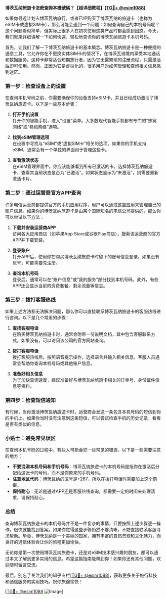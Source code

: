 **博茨瓦纳旅遊卡怎麽查詢本機號碼？【超详细教程】[[TG💪+ @esim1088](https://t.me/s/esim1088)]**

如果你最近计划去博茨瓦纳旅行，或者已经购买了博茨瓦纳的旅遊卡（也称为eSIM卡或虚拟SIM卡），那么可能会遇到一个问题：如何查询自己的本机号码呢？这个问题看似简单，但实际上很多人在初次使用这类产品时都会感到困惑。今天，我们就来详细讲解一下如何快速、轻松地查询你的博茨瓦纳旅遊卡本机号码。

首先，让我们了解一下博茨瓦纳旅遊卡的基本概念。博茨瓦纳旅遊卡是一种便捷的通信工具，它允许你在不更换实体SIM卡的情况下，在博茨瓦纳境内享受本地通话和数据服务。这种卡非常适合短期旅行者，因为它无需繁琐的注册流程，只需激活后即可使用。然而，正因为它是虚拟化的，很多用户对如何管理和查询相关信息感到迷茫。

### 第一步：检查设备上的设置

在查询本机号码之前，你需要确保你的设备支持eSIM卡，并且已经成功激活了博茨瓦纳旅遊卡。以下是一些基本步骤：

1. **打开手机设置**  
   打开你的智能手机，进入“设置”菜单。大多数现代智能手机都有专门的“蜂窝网络”或“移动网络”选项。

2. **找到eSIM管理选项**  
   在设置中寻找与“eSIM”或“虚拟SIM卡”相关的选项。如果你的手机支持eSIM，通常会有一个单独的界面用于管理这些卡。

3. **查看激活状态**  
   在eSIM管理界面中，你应该能够看到所有已激活的卡。选择博茨瓦纳旅遊卡，查看其当前状态是否为“已激活”。如果状态显示为“未激活”，则需要重新激活卡片。

### 第二步：通过运营商官方APP查询

许多电信运营商都提供官方的手机应用程序，用户可以通过这些应用来管理自己的账户信息。如果你的博茨瓦纳旅遊卡是由某个国际知名的电信公司提供的，那么你可以尝试以下方法：

1. **下载并安装运营商APP**  
   访问各大应用商店（如苹果App Store或谷歌Play商店），搜索该运营商的官方APP并下载安装。

2. **登录账户**  
   打开APP后，使用你在购买博茨瓦纳旅遊卡时留下的账号信息登录。如果没有账号，可能需要先注册。

3. **查询本机号码**  
   登录后，通常可以在“账户信息”或“我的服务”部分找到本机号码。此外，有些APP还会显示当前的资费套餐、剩余流量等信息。

### 第三步：拨打客服热线

如果上述方法都无法解决问题，那么你可以直接联系博茨瓦纳旅遊卡的客服热线进行咨询。以下是几个常用的步骤：

1. **查找客服电话**  
   在购买博茨瓦纳旅遊卡时，通常会附带一份说明文档，其中包含客服联系方式。如果没有，可以访问该公司的官方网站查询。

2. **拨打客服电话**  
   拨打客服热线后，按照语音提示操作，选择语言并输入相关信息。客服人员通常会帮助你查询本机号码或其他账户信息。

3. **准备好相关信息**  
   为了加快查询速度，建议准备好与博茨瓦纳旅遊卡相关的订单号、身份证件信息等资料。

### 第四步：检查短信通知

有时候，当你激活博茨瓦纳旅遊卡时，运营商会发送一条包含本机号码的短信到你的手机上。如果你当时没有注意到这条短信，可以尝试检查手机的历史记录，看看是否有类似的信息。

### 小贴士：避免常见误区

在查询本机号码的过程中，有些人可能会犯一些常见的错误。以下是一些需要注意的地方：

- **不要混淆本机号码和手机号码**：博茨瓦纳旅遊卡的本机号码是指你在激活后分配给这张卡的号码，而不是你原来的手机号码。
- **注意地区代码**：博茨瓦纳的区号是+267，所以在拨打电话时需要加上这个前缀。
- **保持耐心**：无论是通过APP还是客服热线查询，都需要一定的时间来处理请求，请保持耐心。

### 总结

查询博茨瓦纳旅遊卡的本机号码并不是一件复杂的事情，只要按照上述步骤逐一操作，很快就能找到答案。如果你觉得这些步骤仍然不够清晰，不妨直接联系客服寻求帮助。毕竟，博茨瓦纳是一个美丽的国家，拥有丰富的自然景观和文化魅力，而良好的通信体验会让你的旅程更加愉快。

无论你是第一次使用博茨瓦纳旅遊卡，还是对eSIM技术感兴趣的朋友，都可以通过本文了解到更多实用的信息。希望这篇指南能帮到你！如果你还有其他问题，欢迎随时留言交流。

最后，别忘了关注我们的知乎专栏[[TG💪+ @esim1088](https://t.me/s/esim1088)]，获取更多关于旅行科技和通信服务的实用技巧。祝你旅途愉快！

[[TG💪+ @esim1088](https://t.me/s/esim1088) ![Image](https://i.postimg.cc/4NQfJmqS/Snipaste-2025-05-13-00-14-12.png)]